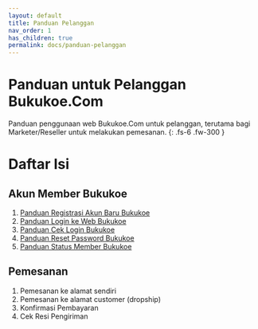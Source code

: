 ```yaml
---
layout: default
title: Panduan Pelanggan
nav_order: 1
has_children: true
permalink: docs/panduan-pelanggan
---
```


# Panduan untuk Pelanggan Bukukoe.Com

Panduan penggunaan web Bukukoe.Com untuk pelanggan, terutama bagi Marketer/Reseller untuk melakukan pemesanan.
{: .fs-6 .fw-300 }

# Daftar Isi
## Akun Member Bukukoe
1. [Panduan Registrasi Akun Baru Bukukoe](/docs/panduan-pelanggan/1-registrasi-akun-bukukoe/)
2. [Panduan Login ke Web Bukukoe](/docs/panduan-pelanggan/2-login-bukukoe/)
3. [Panduan Cek Login Bukukoe](/docs/panduan-pelanggan/3-cek-login-bukukoe/) 
4. [Panduan Reset Password Bukukoe](/docs/panduan-pelanggan/4-reset-password-bukukoe/)
5. [Panduan Status Member Bukukoe](/docs/panduan-pelanggan/5-status-member-bukukoe/) 

## Pemesanan 
1. Pemesanan ke alamat sendiri
2. Pemesanan ke alamat customer (dropship)
3. Konfirmasi Pembayaran
4. Cek Resi Pengiriman
